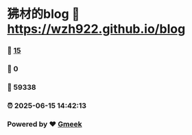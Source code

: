 # 狒材的blog :link: https://wzh922.github.io/blog 
### :page_facing_up: [15](https://wzh922.github.io/blog/tag.html) 
### :speech_balloon: 0 
### :hibiscus: 59338 
### :alarm_clock: 2025-06-15 14:42:13 
### Powered by :heart: [Gmeek](https://github.com/Meekdai/Gmeek)
